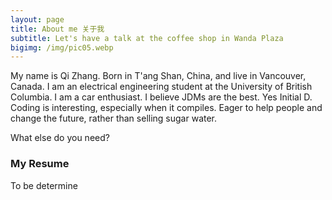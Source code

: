 ```yaml
---
layout: page
title: About me 关于我
subtitle: Let's have a talk at the coffee shop in Wanda Plaza
bigimg: /img/pic05.webp
---
```


My name is Qi Zhang.
Born in T'ang Shan, China, and live in Vancouver, Canada.
I am an electrical engineering student at the University of British Columbia.
I am a car enthusiast. I believe JDMs are the best.
Yes Initial D.
Coding is interesting, especially when it compiles.
Eager to help people and change the future, rather than selling sugar water.



What else do you need?

### My Resume

To be determine